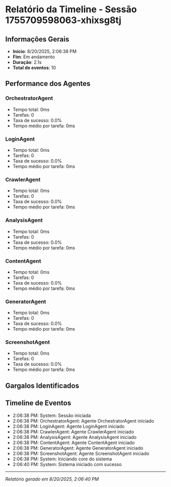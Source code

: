 
# Relatório da Timeline - Sessão 1755709598063-xhixsg8tj

## Informações Gerais
- **Início**: 8/20/2025, 2:06:38 PM
- **Fim**: Em andamento
- **Duração**: 2.1s
- **Total de eventos**: 10

## Performance dos Agentes
### OrchestratorAgent
- Tempo total: 0ms
- Tarefas: 0
- Taxa de sucesso: 0.0%
- Tempo médio por tarefa: 0ms

### LoginAgent
- Tempo total: 0ms
- Tarefas: 0
- Taxa de sucesso: 0.0%
- Tempo médio por tarefa: 0ms

### CrawlerAgent
- Tempo total: 0ms
- Tarefas: 0
- Taxa de sucesso: 0.0%
- Tempo médio por tarefa: 0ms

### AnalysisAgent
- Tempo total: 0ms
- Tarefas: 0
- Taxa de sucesso: 0.0%
- Tempo médio por tarefa: 0ms

### ContentAgent
- Tempo total: 0ms
- Tarefas: 0
- Taxa de sucesso: 0.0%
- Tempo médio por tarefa: 0ms

### GeneratorAgent
- Tempo total: 0ms
- Tarefas: 0
- Taxa de sucesso: 0.0%
- Tempo médio por tarefa: 0ms

### ScreenshotAgent
- Tempo total: 0ms
- Tarefas: 0
- Taxa de sucesso: 0.0%
- Tempo médio por tarefa: 0ms

## Gargalos Identificados


## Timeline de Eventos
- 2:06:38 PM: System: Sessão iniciada
- 2:06:38 PM: OrchestratorAgent: Agente OrchestratorAgent iniciado
- 2:06:38 PM: LoginAgent: Agente LoginAgent iniciado
- 2:06:38 PM: CrawlerAgent: Agente CrawlerAgent iniciado
- 2:06:38 PM: AnalysisAgent: Agente AnalysisAgent iniciado
- 2:06:38 PM: ContentAgent: Agente ContentAgent iniciado
- 2:06:38 PM: GeneratorAgent: Agente GeneratorAgent iniciado
- 2:06:38 PM: ScreenshotAgent: Agente ScreenshotAgent iniciado
- 2:06:38 PM: System: Iniciando core do sistema
- 2:06:40 PM: System: Sistema iniciado com sucesso

---
*Relatório gerado em 8/20/2025, 2:06:40 PM*
